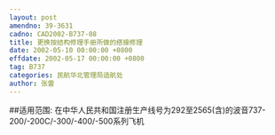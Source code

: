 ```yaml
---
layout: post
amendno: 39-3631
cadno: CAD2002-B737-08
title: 更换按结构修理手册所做的搭接修理
date: 2002-05-10 00:00:00 +0800
effdate: 2002-05-17 00:00:00 +0800
tag: B737
categories: 民航华北管理局适航处
author: 张雷
---
```


##适用范围:
在中华人民共和国注册生产线号为292至2565(含)的波音737-200/-200C/-300/-400/-500系列飞机

